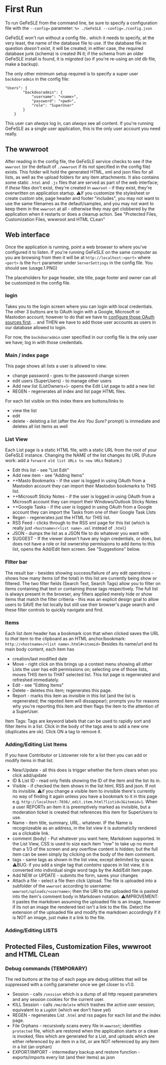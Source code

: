 # First Run
To run GeFeSLE from the command line, be sure to specify a configuration file with the `--config=` parameter:
`%> ./GeFeSLE --config=./config.json`

GeFeSLE won't run without a config file.. which it needs to specify, at the very least, the name of the database file to use. 
If the database file in question _doesn't exist_, it will be created; in either case, the required database junk (schema) is created IN it; if the schema from an older GeFeSLE install is found, it is _migrated_ (so if you're re-using an old db file, make a backup).

The only other minimum setup required is to specify a super user `backdooradmin` in the config file:

```
"Users": {
        "backdooradmin": {
            "username": "<name>",
            "password": "<pwd>",
            "role": "SuperUser"
        }
    }
```
This user can _always_ log in, can _always_ see all content. If you're running GeFeSLE as a single user application, this is the only user account you need really. 

## The wwwroot
After reading in the config file, the GeFeSLE service checks to see if the `wwwroot` (or the default of `./wwwroot` if its not specified in the config file) exists. 
This folder will hold the generated HTML, xml and json files for all lists, as well as the upload folders for any item attachments. 
It also contains some static `.html` and `.js` files that are served as part of the web interface; if _these_ files don't exist, they're created in `wwwroot` - if they exist, they're overwritten on application startup. 
⚠️If you customize the stylesheet or create custom site, page header and footer "includes", you may not want to use the same filenames as the default/samples, and you may not want to keep them in the `wwwroot` at all - otherwise they may get clobbered by the application when it restarts or does a cleanup action. See "Protected Files, Customization Files, wwwroot and HTML CLean" 

## Web interface
Once the application is running, point a web browser to where you've configured it to listen.
If you're running GeFeSLE on the same computer as you are browsing from then it will be at `http://localhost:<port>` where `<port>` is the `Port` parameter under `ServerSettings` in the config file. 
You should see (usage.1.PNG)

The placeholders for page header, site title, page footer and owner can all be customized in the config file. 

### login
Takes you to the login screen where you can login with local credentials.
The other 3 buttons are to OAuth login with a Google, Microsoft or Mastodon account; however to do that we have to [configure those OAuth sources first](google.microsoft.oauth.md).
.. and THEN we have to add those user accounts as users in our database allowed to login.

For now, the `backdooradmin` user specified in our config file is the only user we have; log in with those credentials. 

### Main / index page
This page shows all lists a user is allowed to view. 
* change password - goes to the password change screen
* edit users (SuperUsers) - to manage other users 
* Add new list (ListOwners+)- opens the Edit List page to add a new list
* REGEN - regenerates all index and list page HTML files.

For each list visible on this index there are buttons/links to 
* view the list
* edit
* delete - deleting a list (after the _Are You Sure?_ prompt) is immediate and deletes all list items as well

### List View
Each List page is a static HTML file, with a static URL from the root of your GeFeSLE instance. 
Changing the NAME of the list changes its URL (Future work: add a `forward old list URLs to new URLs` feature.)

* Edit this list - see "List Edit"
* Add new item - see "Adding Items"
* ++Masto Bookmarks - if the user is logged in using OAuth from a Mastodon account they can import their Mastodon bookmarks to THIS list.
* ++Microsoft Sticky Notes - if the user is logged in using OAuth from a Microsoft account they can import their Windows/Outlook Sticky Notes
* ++Google Tasks - if the user is logged in using OAuth from a Google account they can import the Tasks from one of their Google Task LIsts
* Regen - regenerates just the HTML for THIS list.
* RSS Feed - clicks through to the RSS xml page for this list (which is really just `<hostname>/<list name>.xml` instead of `.html`)
* JSON - dumps the list as a JSON file to do whatever you want with
* SUGGEST - If the viewer doesn't have any login credentials, or does, but does not have a role or list ownership permissions to add items to this list, opens the Add/Edit Item screen. See "Suggestions" below.

### FIlter bar
The result bar - besides showing success/failure of any edit operations - shows how many items (of the total) in this list are currently being show or filtered.
The two filter fields (Search Text, Search Tags) allow you to filter on items containing that text or containing those tags respectively. 
The full list is always present in the browser, any filters applied merely hide or show items that match the filter critieria - this was an explicit design goal to allow users to SAVE the list locally but still use their browser's page search and these filter controls to quickly navigate and find.

### Items
Each list _item_ header has a bookmark icon that when clicked saves the URL to _that_ item to the clipboard as an HTML anchor/bookmark: `http://<hostname>/<list name>.html#<itemid>`
Besides its name/url and its main body content, each item has
* creation/last modified date
* Move - right click on this brings up a context menu showing all other Lists the user has edit permissions on; selecting one of those lists, moves THIS item to THAT selected list. This list page is regenerated and refreshed immediately.
* Edit - see "Editing Items"
* Delete - deletes this item; regenerates this page.
* Report - marks this item as invisible in this list (and the list is regenerated; the repoted item will dissappear); prompts you for reasons why you're reporting this item and then flags the item to the attention of a SuperUser.

Item Tags:
Tags are keyword labels that can be used to rapidly sort and filter items in a list. 
Click in the body of the tags area to add a new one (duplicates are ok).
Click ON a tag to remove it. 

### Adding/Editing List Items
If you have Contributor or Listowner role for a list then you can add or modify items in that list. 

* New/Update - all this does is trigger whether the form clears when you click add/update
* ID & List ID - read only fields showing the ID of the item and the list its in.
* Visible - if checked the item shows in the list html, RSS and json. If not its invisible. ⚠️if you change a visible item to invisible there's currently no way of finding it again unless you have a bookmark to it in this page e.g. `http://localhost:7036/_edit.item.html?listid=3&itemid=1`. When a user REPORTs an item it is preemptively marked as invisible, but a moderation ticket is created that references this item for SuperUsers to use.
* Name - item title, summary, URL.. whatever. IF the Name is recognizeable as an address, in the list view it is automaticlly rendered as a clickable link.
* comment (body) - Put whatever you want here; Markdown supported. In the List View, CSS is used to size each item "row" to take up no more than a 1/3 of the screen and any overflow content is hidden; but the full item can be seen simply by clicking on the body of the item comment.
* tags - same tags as shown in the list view, except delimited by space. ⚠️BUG: if you add a single tag that _contains_ spaces in list view, it is converted into individual single word tags by the Add/Edit Item page.
* Add NEW or UPDATE - submits the form, saves your changes
* Attach a file - select a file then click Upload. The file is uploaded into a subfolder of the `wwwroot` according to username: `wwwroot/uploads/<username>`; then the URI to the uploaded file is pasted into the item's comment body in Markdown notation. ⚠️IMPROVEMENT: it pastes the markdown assuming the uploaded file is an image, however if its not an image the rendered text isn't a link to the file. Detect the extension of the uploaded file and modify the markdown accordingly if it is NOT an image, just make it a link to the file.

 ### Adding/Editing LISTS
 

## Protected Files, Customization Files, wwwroot and HTML CLean

### Debug commands (TEMPORARY)
The red buttons at the top of each page are debug utilities that will be suppressed with a config parameter once we get closer to v1.0.
* Session - calls `/session` which is a dump of all http request parameters and any session cookies for the current user.
* KILL Session - calls `/me/delete` which trashes the active user session; equivalent to a `LogOUt` (which we don't have yet)
* REGEN - regenerates List `.html` and rss pages for each list and the index page.
* File Orphans - recursively scans every file in `wwwroot`; identifies `protected` file, which are restored when the application starts or a clean is invoked, files which are generated for a List, and uploads which are either referenced by an item in a list, or are NOT referenced by any item in a list (an orphan)
* EXPORT/IMPORT - intermediary backup and restore function - exports/imports every list (and their items) as json

